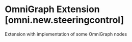 
# OmniGraph Extension [omni.new.steeringcontrol]
Extension with implementation of some OmniGraph nodes
